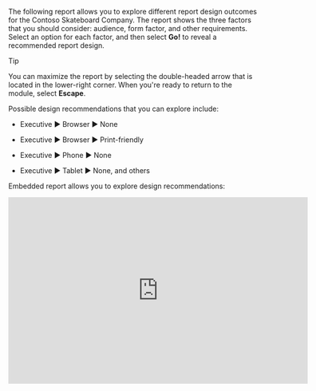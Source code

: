 The following report allows you to explore different report design outcomes for the Contoso Skateboard Company. The report shows the three factors that you should consider: audience, form factor, and other requirements. Select an option for each factor, and then select **Go!** to reveal a recommended report design.

> [!TIP]
> You can maximize the report by selecting the double-headed arrow that is located in the lower-right corner. When you're ready to return to the module, select **Escape**.

Possible design recommendations that you can explore include:

- Executive ► Browser ► None

- Executive ► Browser ► Print-friendly

- Executive ► Phone ► None

- Executive ► Tablet ► None, and others

Embedded report allows you to explore design recommendations:

<iframe width="600" height="373.5" src="https://msit.powerbi.com/view?r=eyJrIjoiNTRjNGVlYTYtYTIxNC00MGQyLTlhODItNjE5NzQwZmYxMzEyIiwidCI6IjcyZjk4OGJmLTg2ZjEtNDFhZi05MWFiLTJkN2NkMDExZGI0NyIsImMiOjV9" frameborder="0" allowFullScreen="true"></iframe>
